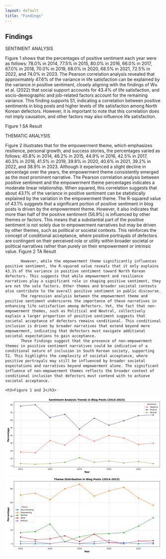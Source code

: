 ```yaml
---
layout: default
title: "Findings"
---
```


<div class="content-section bg-light">
  <div class="container">
    <h2>Findings</h2>
    <p>SENTIMENT ANALYSIS

Figure 1 shows that the percentages of positive sentiment each year were as follows: 78.0% in 2014, 77.5% in 2015, 80.0% in 2016, 66.0% in 2017, 67.0% in 2018, 70.0% in 2019, 68.0% in 2020, 68.5% in 2021, 72.5% in 2022, and 74.0% in 2023. The Pearson correlation analysis revealed that approximately 47.6% of the variance in life satisfaction can be explained by the variance in positive sentiment, closely aligning with the findings of Wu et al. (2022) that social support accounts for 43.4% of life satisfaction, and socio-demographic and job-related factors account for the remaining variance. This finding supports S1, indicating a correlation between positive sentiments in blog posts and higher levels of life satisfaction among North Korean defectors. However, it is important to note that this correlation does not imply causation, and other factors may also influence life satisfaction.

Figure 1 SA Result

THEMATIC ANALYSIS

Figure 2 illustrates that for the empowerment theme, which emphasizes resilience, personal growth, and success stories, the percentages varied as follows: 45.8% in 2014, 46.2% in 2015, 44.9% in 2016, 42.5% in 2017, 40.3% in 2018, 41.5% in 2019, 39.8% in 2020, 40.6% in 2021, 39.2% in 2022, and 38.9% in 2023. Although it experienced a slight decline in percentage over the years, the empowerment theme consistently emerged as the most prominent narrative. The Pearson correlation analysis between positive sentiment and the empowerment theme percentages indicates a moderate linear relationship. When squared, this correlation suggests that about 43.1% of the variance in positive sentiment can be statistically explained by the variation in the empowerment theme.
           The R-squared value of 43.1% suggests that a significant portion of positive sentiment in blog posts is driven by the empowerment theme. However, it also indicates that more than half of the positive sentiment (56.9%) is influenced by other themes or factors. This means that a substantial part of the positive sentiment is not solely due to empowerment narratives but may be driven by other themes, such as political or societal contexts. This reinforces the concept of conditional acceptance, where positive portrayals of defectors are contingent on their perceived role or utility within broader societal or political narratives rather than purely on their empowerment or intrinsic value.
Figure 2 TA Result   

           However, while the empowerment theme significantly influences positive sentiment, the R-squared value reveals that it only explains 43.1% of the variance in positive sentiment toward North Korean defectors. This suggests that while empowerment and resilience narratives play a significant role in shaping positive sentiment, they are not the sole factors. Other themes and broader societal contexts also contribute to the overall positive sentiment in public discourse.
           The regression analysis between the empowerment theme and positive sentiment underscores the importance of these narratives in enhancing life satisfaction among defectors. Yet, the fact that non-empowerment themes, such as Political and Neutral, collectively explain a larger proportion of positive sentiment suggests that societal acceptance of defectors remains conditional. This conditional inclusion is driven by broader narratives that extend beyond mere empowerment, indicating that defectors must navigate additional societal expectations to gain acceptance.
           These findings suggest that the presence of non-empowerment themes in positive sentiment narratives could be indicative of a conditional nature of inclusion in South Korean society, supporting T2. This highlights the complexity of societal acceptance, where positive portrayals may still be influenced by broader societal expectations and narratives beyond empowerment alone. The significant influence of non-empowerment themes reflects the broader context of conditional inclusion that defectors must contend with to achieve societal acceptance.
</p>


    <h3>Figure 1 and 2</h3>
   <img src="assets\images\SA.png" class="img-fluid">
   <img src="assets\images\TA.png" class="img-fluid">

  </div>
</div>
